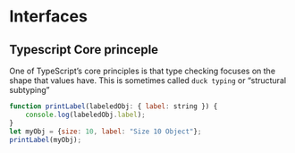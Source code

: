 # Interfaces

## Typescript Core princeple

One of TypeScript’s core principles is that type checking focuses on the shape that values have. This is sometimes called `duck typing` or “structural subtyping”

```javascript
function printLabel(labeledObj: { label: string }) {
    console.log(labeledObj.label);
}
let myObj = {size: 10, label: "Size 10 Object"};
printLabel(myObj);
```



